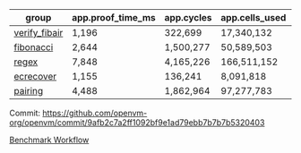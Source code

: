 | group | app.proof_time_ms | app.cycles | app.cells_used | leaf.proof_time_ms | leaf.cycles | leaf.cells_used |
| -- | -- | -- | -- | -- | -- | -- |
| [verify_fibair](https://github.com/openvm-org/openvm/blob/benchmark-results/benchmarks/verify_fibair-9afb2c7a2ff1092bf9e1ad79ebb7b7b7b5320403.md) | 1,196 |  322,699 |  17,340,132 |- | - | - |
| [fibonacci](https://github.com/openvm-org/openvm/blob/benchmark-results/benchmarks/fibonacci-9afb2c7a2ff1092bf9e1ad79ebb7b7b7b5320403.md) | 2,644 |  1,500,277 |  50,589,503 | 3,622 |  1,248,069 |  69,834,330 |
| [regex](https://github.com/openvm-org/openvm/blob/benchmark-results/benchmarks/regex-9afb2c7a2ff1092bf9e1ad79ebb7b7b7b5320403.md) | 7,848 |  4,165,226 |  166,511,152 | 13,892 |  3,951,342 |  303,654,346 |
| [ecrecover](https://github.com/openvm-org/openvm/blob/benchmark-results/benchmarks/ecrecover-9afb2c7a2ff1092bf9e1ad79ebb7b7b7b5320403.md) | 1,155 |  136,241 |  8,091,818 | 11,637 |  3,012,522 |  245,093,356 |
| [pairing](https://github.com/openvm-org/openvm/blob/benchmark-results/benchmarks/pairing-9afb2c7a2ff1092bf9e1ad79ebb7b7b7b5320403.md) | 4,488 |  1,862,964 |  97,277,783 | 8,743 |  2,574,491 |  205,524,878 |


Commit: https://github.com/openvm-org/openvm/commit/9afb2c7a2ff1092bf9e1ad79ebb7b7b7b5320403

[Benchmark Workflow](https://github.com/openvm-org/openvm/actions/runs/15864996315)
